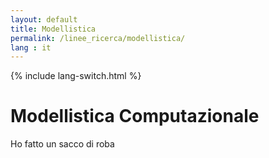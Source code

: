 ```yaml
---
layout: default
title: Modellistica
permalink: /linee_ricerca/modellistica/
lang : it
---
```

{% include lang-switch.html %}

# Modellistica Computazionale

Ho fatto un sacco di roba